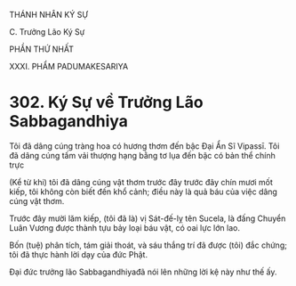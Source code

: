 THÁNH NHÂN KÝ SỰ

C. Trưởng Lão Ký Sự

PHẦN THỨ NHẤT

XXXI. PHẨM PADUMAKESARIYA

# 302. Ký Sự về Trưởng Lão Sabbagandhiya

Tôi đã dâng cúng tràng hoa có hương thơm đến bậc Đại Ẩn Sĩ Vipassī. Tôi đã dâng cúng tấm vải thượng hạng bằng tơ lụa đến bậc có bản thể chính trực

(Kể từ khi) tôi đã dâng cúng vật thơm trước đây trước đây chín mươi mốt kiếp, tôi không còn biết đến khổ cảnh; điều này là quả báu của việc dâng cúng vật thơm.

Trước đây mười lăm kiếp, (tôi đã là) vị Sát-đế-lỵ tên Sucela, là đấng Chuyển Luân Vương được thành tựu bảy loại báu vật, có oai lực lớn lao.

Bốn (tuệ) phân tích, tám giải thoát, và sáu thắng trí đã được (tôi) đắc chứng; tôi đã thực hành lời dạy của đức Phật.

Đại đức trưởng lão Sabbagandhiyađã nói lên những lời kệ này như thế ấy.
